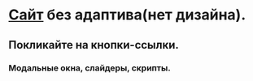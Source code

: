 # [Сайт](https://priesths.github.io/WebDev/) без адаптива(нет дизайна).
## Покликайте на кнопки-ссылки.
### Модальные окна, слайдеры, скрипты.

